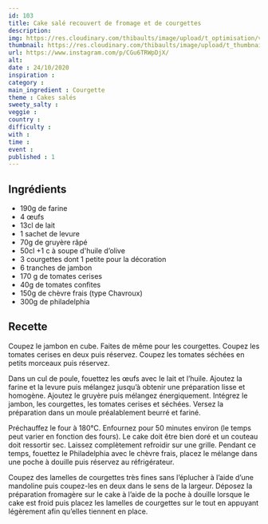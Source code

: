 ```yaml
---
id: 103
title: Cake salé recouvert de fromage et de courgettes
description: 
img: https://res.cloudinary.com/thibaults/image/upload/t_optimisation/v1603827498/Recipes/20201024_cake_sale_fromage_courgette.jpg
thumbnail: https://res.cloudinary.com/thibaults/image/upload/t_thumbnail_josie/v1603827498/Recipes/20201024_cake_sale_fromage_courgette.jpg
url: https://www.instagram.com/p/CGu6TRWpDjX/
alt: 
date : 24/10/2020
inspiration : 
category : 
main_ingredient : Courgette
theme : Cakes salés
sweety_salty : 
veggie : 
country :
difficulty :
with : 
time : 
event :
published : 1
---
```


## Ingrédients
 - 190g de farine
 - 4 œufs
 - 13cl de lait
 - 1 sachet de levure
 - 70g de gruyère râpé
 - 50cl +1 c à soupe d'huile d’olive
 - 3 courgettes dont 1 petite pour la décoration
 - 6 tranches de jambon
 - 170 g de tomates cerises
 - 40g de tomates confites
 - 150g de chèvre frais (type Chavroux)
 - 300g de philadelphia

## Recette
Coupez le jambon en cube. Faites de même pour les courgettes. Coupez les tomates cerises en deux puis réservez. Coupez les tomates séchées en petits morceaux puis réservez.

Dans un cul de poule, fouettez les œufs avec le lait et l’huile. Ajoutez la farine et la levure puis mélangez jusqu’à obtenir une préparation lisse et homogène. Ajoutez le gruyère puis mélangez énergiquement. Intégrez le jambon, les courgettes, les tomates cerises et séchées. Versez la préparation dans un moule préalablement beurré et fariné.

Préchauffez le four à 180°C. Enfournez pour 50 minutes environ (le temps peut varier en fonction des fours). Le cake doit être bien doré et un couteau doit ressortir sec. Laissez complètement refroidir sur une grille. Pendant ce temps, fouettez le Philadelphia avec le chèvre frais, placez le mélange dans une poche à douille puis réservez au réfrigérateur.

Coupez des lamelles de courgettes très fines sans l’éplucher à l’aide d’une mandoline puis coupez-les en deux dans le sens de la largeur. Déposez la préparation fromagère sur le cake à l’aide de la poche à douille lorsque le cake est froid puis placez les lamelles de courgettes sur le tout en appuyant légèrement afin qu’elles tiennent en place.